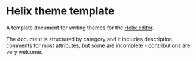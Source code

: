 # Helix theme template

A template document for writing themes for the [Helix editor](https://github.com/helix-editor/helix).

The document is structured by category and it includes description comments for most attributes,
but some are incomplete - contributions are very welcome.
